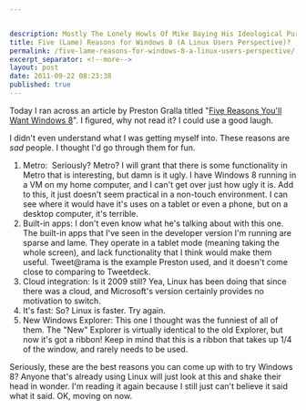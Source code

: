 ```yaml
---


description: Mostly The Lonely Howls Of Mike Baying His Ideological Purity At The Moon
title: Five (Lame) Reasons for Windows 8 (A Linux Users Perspective)?
permalink: /five-lame-reasons-for-windows-8-a-linux-users-perspective/
excerpt_separator: <!--more-->
layout: post
date: 2011-09-22 08:23:38
published: true
---
```



Today I ran across an article by Preston Gralla titled "[Five Reasons You'll Want Windows 8](http://blogs.computerworld.com/18983/five_reasons_youll_want_windows_8)". I figured, why not read it? I could use a good laugh.

I didn't even understand what I was getting myself into. These reasons are _sad_ people. I thought I'd go through them for fun.

<!--more-->

1. Metro:  Seriously? Metro? I will grant that there is some functionality in Metro that is interesting, but damn is it ugly. I have Windows 8 running in a VM on my home computer, and I can't get over just how ugly it is. Add to this, it just doesn't seem practical in a non-touch environment. I can see where it would have it's uses on a tablet or even a phone, but on a desktop computer, it's terrible.
2. Built-in apps: I don't even know what he's talking about with this one. The built-in apps that I've seen in the developer version I'm running are sparse and lame. They operate in a tablet mode (meaning taking the whole screen), and lack functionality that I think would make them useful. Tweet@rama is the example Preston used, and it doesn't come close to comparing to Tweetdeck.
3. Cloud integration: Is it 2009 still? Yea, Linux has been doing that since there was a cloud, and Microsoft's version certainly provides no motivation to switch.
4. It's fast: So? Linux is faster. Try again.
5. New Windows Explorer: This one I thought was the funniest of all of them. The "New" Explorer is virtually identical to the old Explorer, but now it's got a ribbon! Keep in mind that this is a ribbon that takes up 1/4 of the window, and rarely needs to be used.

Seriously, these are the best reasons you can come up with to try Windows 8? Anyone that's already using Linux will just look at this and shake their head in wonder. I'm reading it again because I still just can't believe it said what it said. OK, moving on now.
